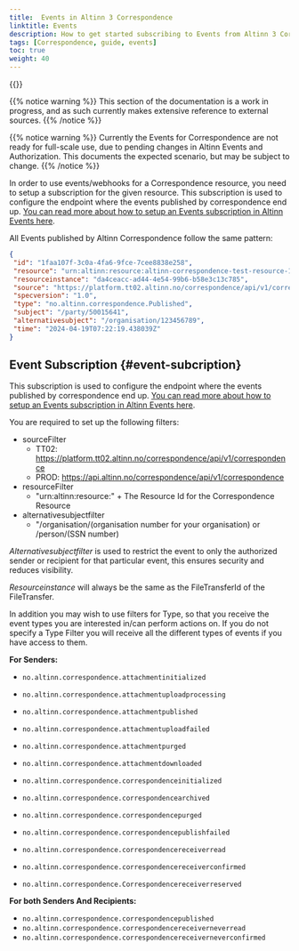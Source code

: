 ```yaml
---
title:  Events in Altinn 3 Correspondence
linktitle: Events
description: How to get started subscribing to Events from Altinn 3 Correspondence, for developers
tags: [Correspondence, guide, events]
toc: true
weight: 40
---
```


{{<children />}}

{{% notice warning  %}}
This section of the documentation is a work in progress, and as such currently makes extensive reference to external sources.
{{% /notice %}}

{{% notice warning  %}}
Currently the Events for Correspondence are not ready for full-scale use, due to pending changes in Altinn Events and Authorization.
This documents the expected scenario, but may be subject to change.
{{% /notice %}}

In order to use events/webhooks for a Correspondence resource, you need to setup a subscription for the given resource.
This subscription is used to configure the endpoint where the events published by correspondence end up. [You can read more about how to setup an Events subscription in Altinn Events here](/events/subscribe-to-events/developer-guides/setup-subscription/).

All Events published by Altinn Correspondence follow the same pattern:

```json
{
 "id": "1faa107f-3c0a-4fa6-9fce-7cee8838e258",
 "resource": "urn:altinn:resource:altinn-correspondence-test-resource-1",
 "resourceinstance": "da4ceacc-ad44-4e54-99b6-b58e3c13c785",
 "source": "https://platform.tt02.altinn.no/correspondence/api/v1/correspondence",
 "specversion": "1.0",
 "type": "no.altinn.correspondence.Published",
 "subject": "/party/50015641",
 "alternativesubject": "/organisation/123456789",
 "time": "2024-04-19T07:22:19.438039Z"
}
```

## Event Subscription {#event-subcription}

This subscription is used to configure the endpoint where the events published by correspondence end up. [You can read more about how to setup an Events subscription in Altinn Events here](/events/subscribe-to-events/developer-guides/setup-subscription/).

You are required to set up the following filters:

- sourceFilter
  - TT02: <https://platform.tt02.altinn.no/correspondence/api/v1/correspondence>
  - PROD: <https://api.altinn.no/correspondence/api/v1/correspondence>
- resourceFilter
  - "urn:altinn:resource:" + The Resource Id for the Correspondence Resource
- alternativesubjectfilter
  - "/organisation/(organisation number for your organisation) or /person/(SSN number)

*Alternativesubjectfilter* is used to restrict the event to only the authorized sender or recipient for that particular event, this ensures security and reduces visibility.

*Resourceinstance* will always be the same as the FileTransferId of the FileTransfer.

In addition you may wish to use filters for Type, so that you receive the event types you are interested in/can perform actions on.
If you do not specify a Type Filter you will receive all the different types of events if you have access to them.

**For Senders:**
- `no.altinn.correspondence.attachmentinitialized`
- `no.altinn.correspondence.attachmentuploadprocessing`
- `no.altinn.correspondence.attachmentpublished`
- `no.altinn.correspondence.attachmentuploadfailed`
- `no.altinn.correspondence.attachmentpurged`
- `no.altinn.correspondence.attachmentdownloaded`


- `no.altinn.correspondence.correspondenceinitialized`
- `no.altinn.correspondence.correspondencearchived`
- `no.altinn.correspondence.correspondencepurged`
- `no.altinn.correspondence.correspondencepublishfailed`
- `no.altinn.correspondence.correspondencereceiverread`
- `no.altinn.correspondence.correspondencereceiverconfirmed`
- `no.altinn.correspondence.Correspondencereceiverreserved`


**For both Senders And Recipients:**
- `no.altinn.correspondence.correspondencepublished`
- `no.altinn.correspondence.correspondencereceiverneverread`
- `no.altinn.correspondence.correspondencereceiverneverconfirmed`


